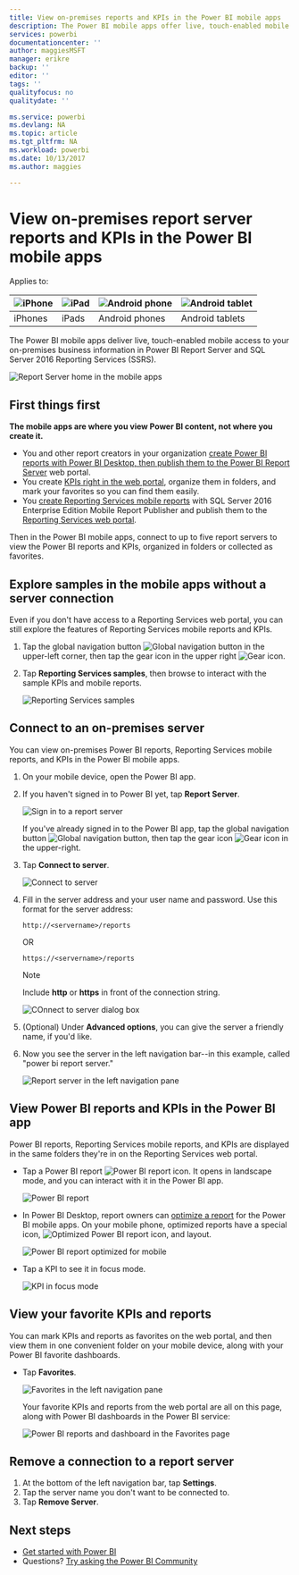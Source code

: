 ```yaml
---
title: View on-premises reports and KPIs in the Power BI mobile apps
description: The Power BI mobile apps offer live, touch-enabled mobile access to your on-premises business information in SQL Server Reporting Services and Power BI Report Server.
services: powerbi
documentationcenter: ''
author: maggiesMSFT
manager: erikre
backup: ''
editor: ''
tags: ''
qualityfocus: no
qualitydate: ''

ms.service: powerbi
ms.devlang: NA
ms.topic: article
ms.tgt_pltfrm: NA
ms.workload: powerbi
ms.date: 10/13/2017
ms.author: maggies

---
```

# View on-premises report server reports and KPIs in the Power BI mobile apps
Applies to:

| ![iPhone](media/powerbi-mobile-iphone-kpis-mobile-reports/iphone-logo-50-px.png) | ![iPad](media/powerbi-mobile-iphone-kpis-mobile-reports/ipad-logo-50-px.png) | ![Android phone](media/powerbi-mobile-iphone-kpis-mobile-reports/android-phone-logo-50-px.png) | ![Android tablet](media/powerbi-mobile-iphone-kpis-mobile-reports/android-tablet-logo-50-px.png) |
|:--- |:--- |:--- |:--- |
| iPhones |iPads |Android phones |Android tablets |

The Power BI mobile apps deliver live, touch-enabled mobile access to your on-premises business information in Power BI Report Server and SQL Server 2016 Reporting Services (SSRS). 

 ![Report Server home in the mobile apps](media/powerbi-mobile-iphone-kpis-mobile-reports/power-bi-ipad-pbi-report-server-home.png)

## First things first
**The mobile apps are where you view Power BI content, not where you create it.**

* You and other report creators in your organization [create Power BI reports with Power BI Desktop, then publish them to the Power BI Report Server](report-server/reportserver-quickstart-powerbi-report.md) web portal. 
* You create [KPIs right in the web portal](https://docs.microsoft.com/sql/reporting-services/working-with-kpis-in-reporting-services), organize them in folders, and mark your favorites so you can find them easily. 
* You [create Reporting Services mobile reports](https://docs.microsoft.com/sql/reporting-services/mobile-reports/create-mobile-reports-with-sql-server-mobile-report-publisher) with SQL Server 2016 Enterprise Edition Mobile Report Publisher and publish them to the [Reporting Services web portal](https://docs.microsoft.com/sql/reporting-services/web-portal-ssrs-native-mode).  

Then in the Power BI mobile apps, connect to up to five report servers to view the Power BI reports and KPIs, organized in folders or collected as favorites. 

## Explore samples in the mobile apps without a server connection
Even if you don't have access to a Reporting Services web portal, you can still explore the features of Reporting Services mobile reports and KPIs. 

1. Tap the global navigation button ![Global navigation button](media/powerbi-mobile-iphone-kpis-mobile-reports/power-bi-iphone-global-nav-button.png) in the upper-left corner, then tap the gear icon in the upper right ![Gear icon](media/powerbi-mobile-iphone-kpis-mobile-reports/power-bi-ios-settings-icon.png).
2. Tap **Reporting Services samples**, then browse to interact with the sample KPIs and mobile reports.
   
   ![Reporting Services samples](media/powerbi-mobile-iphone-kpis-mobile-reports/power-bi-iphone-ssrs-samples.png)

## Connect to an on-premises server
You can view on-premises Power BI reports, Reporting Services mobile reports, and KPIs in the Power BI mobile apps. 

1. On your mobile device, open the Power BI app.
2. If you haven't signed in to Power BI yet, tap **Report Server**.
   
   ![Sign in to a report server](media/powerbi-mobile-iphone-kpis-mobile-reports/power-bi-connect-to-rs-login.png)
   
   If you've already signed in to the Power BI app, tap the global navigation button ![Global navigation button](media/powerbi-mobile-iphone-kpis-mobile-reports/power-bi-iphone-global-nav-button.png), then tap the gear icon ![Gear icon](media/powerbi-mobile-iphone-kpis-mobile-reports/power-bi-ios-settings-icon.png) in the upper-right.
3. Tap **Connect to server**.
   
    ![Connect to server](media/powerbi-mobile-iphone-kpis-mobile-reports/power-bi-android-server-sign-in.png)
4. Fill in the server address and your user name and password. Use this format for the server address:
   
     `http://<servername>/reports`
   
     OR
   
     `https://<servername>/reports`
   
   > [!NOTE]
   > Include **http** or **https** in front of the connection string.
   > 
   > 
   
    ![COnnect to server dialog box](media/powerbi-mobile-iphone-kpis-mobile-reports/power-bi-ios-connect-to-server-dialog.png)
5. (Optional) Under **Advanced options**, you can give the server a friendly name, if you'd like.
6. Now you see the server in the left navigation bar--in this example, called "power bi report server."
   
   ![Report server in the left navigation pane](media/powerbi-mobile-iphone-kpis-mobile-reports/power-bi-iphone-left-nav-report-server.png)

## View Power BI reports and KPIs in the Power BI app
Power BI reports, Reporting Services mobile reports, and KPIs are displayed in the same folders they're in on the Reporting Services web portal. 

* Tap a Power BI report ![Power BI report icon](media/powerbi-mobile-iphone-kpis-mobile-reports/power-bi-rs-mobile-report-icon.png). It opens in landscape mode, and you can interact with it in the Power BI app.
  
    ![Power BI report](media/powerbi-mobile-iphone-kpis-mobile-reports/power-bi-iphone-report-server-report.png)
* In Power BI Desktop, report owners can [optimize a report](powerbi-desktop-create-phone-report.md) for the Power BI mobile apps. On your mobile phone, optimized reports have a special icon, ![Optimized Power BI report icon](media/powerbi-mobile-iphone-kpis-mobile-reports/power-bi-rs-mobile-optimized-icon.png), and layout.
  
    ![Power BI report optimized for mobile](media/powerbi-mobile-iphone-kpis-mobile-reports/power-bi-rs-mobile-optimized-report.png)
* Tap a KPI to see it in focus mode.
  
    ![KPI in focus mode](media/powerbi-mobile-iphone-kpis-mobile-reports/PBI_iPad_SSMRP_Tile.png)

## View your favorite KPIs and reports
You can mark KPIs and reports as favorites on the web portal, and then view them in one convenient folder on your mobile device, along with your Power BI favorite dashboards.

* Tap **Favorites**.
  
   ![Favorites in the left navigation pane](media/powerbi-mobile-iphone-kpis-mobile-reports/power-bi-ipad-faves-pbi-report-server.png)
  
   Your favorite KPIs and reports from the web portal are all on this page, along with Power BI dashboards in the Power BI service:
  
   ![Power BI reports and dashboard in the Favorites page](media/powerbi-mobile-iphone-kpis-mobile-reports/power-bi-ipad-favorites.png)

## Remove a connection to a report server
1. At the bottom of the left navigation bar, tap **Settings**.
2. Tap the server name you don't want to be connected to.
3. Tap **Remove Server**.

## Next steps
* [Get started with Power BI](powerbi-service-get-started.md)  
* Questions? [Try asking the Power BI Community](http://community.powerbi.com/)

